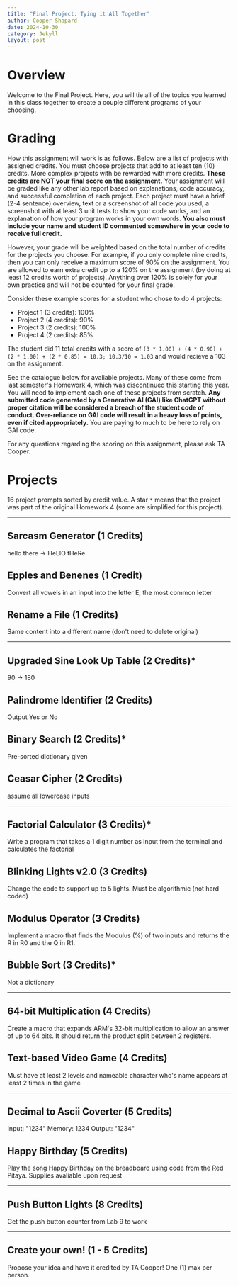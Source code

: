 ```yaml
---
title: "Final Project: Tying it All Together"
author: Cooper Shapard
date: 2024-10-30
category: Jekyll
layout: post
---
```


# Overview
Welcome to the Final Project. Here, you will tie all of the topics you learned in this class together to create a couple different programs of your choosing.

# Grading
How this assignment will work is as follows. Below are a list of projects with assigned credits. You must choose projects that add to at least ten (10) credits. More complex projects with be rewarded with more credits. **These credits are NOT your final score on the assignment.** Your assignment will be graded like any other lab report based on explanations, code accuracy, and successful completion of each project. Each project must have a brief (2-4 sentence) overview, text or a screenshot of all code you used, a screenshot with at least 3 unit tests to show your code works, and an explanation of how your program works in your own words. **You also must include your name and student ID commented somewhere in your code to receive full credit.**

However, your grade will be weighted based on the total number of credits for the projects you choose. For example, if you only complete nine credits, then you can only receive a maximum score of 90% on the assignment. You are allowed to earn extra credit up to a 120% on the assignment (by doing at least 12 credits worth of projects). Anything over 120% is solely for your own practice and will not be counted for your final grade.

Consider these example scores for a student who chose to do 4 projects:

- Project 1 (3 credits): 100%
- Project 2 (4 credits): 90%
- Project 3 (2 credits): 100%
- Project 4 (2 credits): 85%

The student did 11 total credits with a score of `(3 * 1.00) + (4 * 0.90) + (2 * 1.00) + (2 * 0.85) = 10.3; 10.3/10 = 1.03` and would recieve a 103 on the assignment.

See the catalogue below for avaliable projects. Many of these come from last semester's Homework 4, which was discontinued this starting this year. You will need to implement each one of these projects from scratch. **Any submitted code generated by a Generative AI (GAI) like ChatGPT without proper citation will be considered a breach of the student code of conduct. Over-reliance on GAI code will result in a heavy loss of points, even if cited appropriately.** You are paying to much to be here to rely on GAI code.

For any questions regarding the scoring on this assignment, please ask TA Cooper.

# Projects
16 project prompts sorted by credit value. A star `*` means that the project was part of the original Homework 4 (some are simplified for this project).

---

## Sarcasm Generator (1 Credits)
hello there -> HeLlO tHeRe

## Epples and Benenes (1 Credit)
Convert all vowels in an input into the letter E, the most common letter

## Rename a File (1 Credits)
Same content into a different name (don't need to delete original)

---

## Upgraded Sine Look Up Table (2 Credits)*
90 -> 180

## Palindrome Identifier (2 Credits)
Output Yes or No

## Binary Search (2 Credits)*
Pre-sorted dictionary given

## Ceasar Cipher (2 Credits)
assume all lowercase inputs

---

## Factorial Calculator (3 Credits)*
Write a program that takes a 1 digit number as input from the terminal and calculates the factorial

## Blinking Lights v2.0 (3 Credits)
Change the code to support up to 5 lights. Must be algorithmic (not hard coded)

## Modulus Operator (3 Credits)
Implement a macro that finds the Modulus (%) of two inputs and returns the R in R0 and the Q in R1.

## Bubble Sort (3 Credits)*
Not a dictionary

---

## 64-bit Multiplication (4 Credits)
Create a macro that expands ARM's 32-bit multiplication to allow an answer of up to 64 bits. It should return the product split between 2 registers.

## Text-based Video Game (4 Credits)
Must have at least 2 levels and nameable character who's name appears at least 2 times in the game

---

## Decimal to Ascii Coverter (5 Credits)
Input: "1234"
Memory: 1234
Output: "1234"

## Happy Birthday (5 Credits)
Play the song Happy Birthday on the breadboard using code from the Red Pitaya. Supplies avaliable upon request

---

## Push Button Lights (8 Credits)
Get the push button counter from Lab 9 to work

---

## Create your own! (1 - 5 Credits)
Propose your idea and have it credited by TA Cooper! One (1) max per person.








